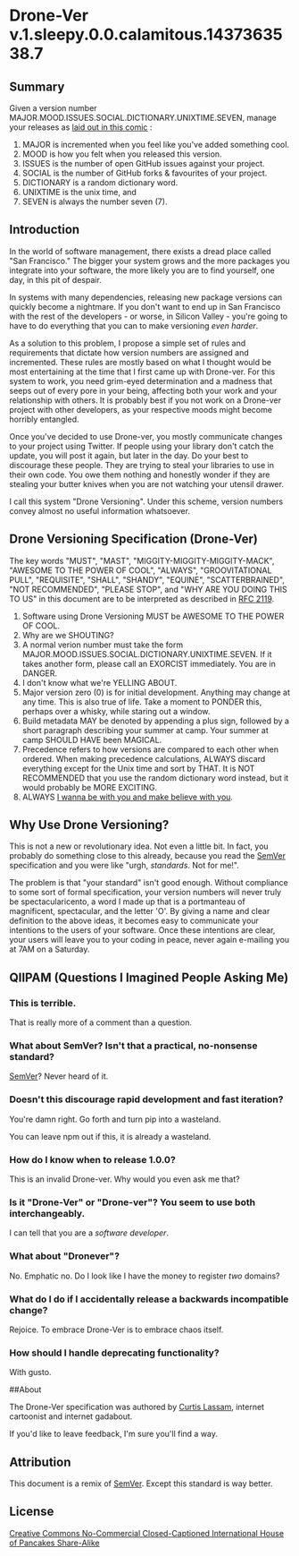 # Drone-Ver v.1.sleepy.0.0.calamitous.1437363538.7

## Summary

Given a version number MAJOR.MOOD.ISSUES.SOCIAL.DICTIONARY.UNIXTIME.SEVEN,
manage your releases as [laid out in this comic](https://threepanel.com/t/cube-drone/18/71?u=cube_drone)
:

1. MAJOR is incremented when you feel like you've added something cool.
2. MOOD is how you felt when you released this version.
3. ISSUES is the number of open GitHub issues against your project.
4. SOCIAL is the number of GitHub forks & favourites of your project.
5. DICTIONARY is a random dictionary word.
6. UNIXTIME is the unix time, and
7. SEVEN is always the number seven (7).

## Introduction

In the world of software management, there exists a dread place
called "San Francisco." The bigger your system grows and the more
packages you integrate into your software, the more likely you are
to find yourself, one day, in this pit of despair.

In systems with many dependencies, releasing new package
versions can quickly become a nightmare. If you don't want to
end up in San Francisco with the rest of the developers - or
worse, in Silicon Valley - you're going to have to do everything
that you can to make versioning _even harder_.

As a solution to this problem, I propose a simple set of rules
and requirements that dictate how version numbers are assigned
and incremented. These rules are mostly based on what I thought
would be most entertaining at the time that I first came up
with Drone-ver. For this system to work, you need grim-eyed
determination and a madness that seeps out of every pore in your
being, affecting both your work and your relationship with others.
It is probably best if you not work on a Drone-ver project with
other developers, as your respective
moods might become horribly entangled.

Once you've decided to use Drone-ver, you mostly communicate changes
to your project using Twitter. If people using your library don't
catch the update, you will post it again, but later in the day.
Do your best to discourage these people. They are trying to steal
your libraries to use in their own code. You owe them nothing and
honestly wonder if they are stealing your butter knives when you
are not watching your utensil drawer.

I call this system "Drone Versioning". Under this scheme,
version numbers convey almost no useful information whatsoever.

## Drone Versioning Specification (Drone-Ver)

The key words "MUST", "MAST", "MIGGITY-MIGGITY-MIGGITY-MACK",
"AWESOME TO THE POWER OF COOL", "ALWAYS",
"GROOVITATIONAL PULL",
"REQUISITE", "SHALL", "SHANDY", "EQUINE",
"SCATTERBRAINED", "NOT RECOMMENDED", "PLEASE STOP",
and "WHY ARE YOU DOING THIS TO US"
in this document
are to be interpreted as described
in [RFC 2119](http://tools.ietf.org/html/rfc2119).

1. Software using Drone Versioning MUST be AWESOME TO THE POWER OF COOL.
2. Why are we SHOUTING?
8. A normal verion number must take the form MAJOR.MOOD.ISSUES.SOCIAL.DICTIONARY.UNIXTIME.SEVEN.
If it takes another form, please call an EXORCIST immediately.
You are in DANGER.
3. I don't know what we're YELLING ABOUT.
2. Major version zero (0) is for initial development.
Anything may change at any time. This is also true of life.
Take a moment to PONDER this, perhaps over a whisky, while staring out a window.
8. Build metadata MAY be denoted by appending a plus sign, followed
by a short paragraph describing your summer at camp. Your summer at camp
SHOULD HAVE been MAGICAL.
3. Precedence refers to how versions are compared to each other when ordered.
When making precedence calculations, ALWAYS discard everything except
for the Unix time and sort by THAT. It is NOT RECOMMENDED that you use
the random dictionary word instead, but it would probably be MORE EXCITING.
11. ALWAYS [I wanna be with you and make believe with you](https://www.youtube.com/watch?v=eSMeUPFjQHc).

## Why Use Drone Versioning?

This is not a new or revolutionary idea. Not even a little bit.
In fact, you probably do something close to this already, because
you read the [SemVer](http://semver.org/) specification and you
were like "urgh, _standards_. Not for me!".

The problem is that "your standard" isn't good enough.
Without compliance to some sort of formal specification,
your version numbers will never truly be spectacularicento,
a word I made up that is a portmanteau of magnificent, spectacular,
and the letter 'O'.
By giving a name and clear definition to the above ideas,
it becomes easy to communicate your intentions to the users
of your software. Once these intentions are clear,
your users will leave you
to your coding in peace, never again e-mailing you at 7AM on a Saturday.

## QIIPAM (Questions I Imagined People Asking Me)

### This is terrible.

That is really more of a comment than a question.

### What about SemVer? Isn't that a practical, no-nonsense standard?

[SemVer](http://semver.org)? Never heard of it.

### Doesn't this discourage rapid development and fast iteration?

You're damn right. Go forth and turn pip into a wasteland.

You can leave npm out if this, it is already a wasteland.

### How do I know when to release 1.0.0?

This is an invalid Drone-ver. Why would you even ask me that?

### Is it "Drone-Ver" or "Drone-ver"? You seem to use both interchangeably.

I can tell that you are a _software developer_.

### What about "Dronever"?

No. Emphatic no. Do I look like I have the money to register _two_ domains?

### What do I do if I accidentally release a backwards incompatible change?

Rejoice. To embrace Drone-Ver is to embrace chaos itself.

### How should I handle deprecating functionality?

With gusto.

##About

The Drone-Ver specification was authored by [Curtis Lassam](http://cube-drone.com/),
internet cartoonist and internet gadabout.

If you'd like to leave feedback, I'm sure you'll find a way.

## Attribution

This document is a remix of [SemVer](http://semver.org/). Except this standard
is way better.

## License

[Creative Commons No-Commercial Closed-Captioned International House of Pancakes Share-Alike](http://creativecommons.org/licenses/by-nc-sa/4.0/)
